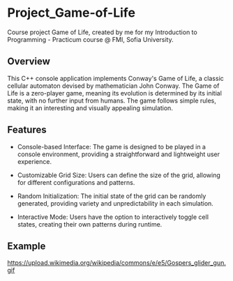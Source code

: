 # Project_Game-of-Life
Course project Game of Life, created by me for my Introduction to Programming - Practicum course @ FMI, Sofia University.

## Overview
This C++ console application implements Conway's Game of Life, a classic cellular automaton devised by mathematician John Conway. 
The Game of Life is a zero-player game, meaning its evolution is determined by its initial state, with no further input from humans. 
The game follows simple rules, making it an interesting and visually appealing simulation.

## Features
 - Console-based Interface: The game is designed to be played in a console environment, providing a straightforward and lightweight user experience.

 - Customizable Grid Size: Users can define the size of the grid, allowing for different configurations and patterns.

 - Random Initialization: The initial state of the grid can be randomly generated, providing variety and unpredictability in each simulation.

 - Interactive Mode: Users have the option to interactively toggle cell states, creating their own patterns during runtime.

## Example

https://upload.wikimedia.org/wikipedia/commons/e/e5/Gospers_glider_gun.gif
